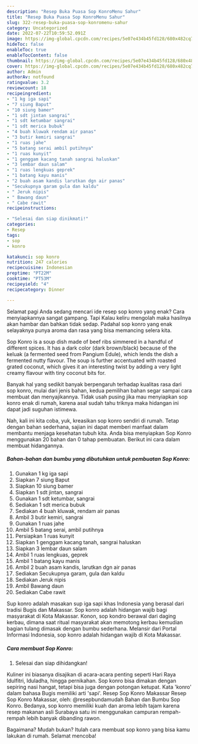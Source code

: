 ```yaml
---
description: "Resep Buka Puasa Sop KonroMenu Sahur"
title: "Resep Buka Puasa Sop KonroMenu Sahur"
slug: 322-resep-buka-puasa-sop-konromenu-sahur
category: Uncategorized
date: 2022-07-22T10:59:52.091Z
image: https://img-global.cpcdn.com/recipes/5e07e434b45fd128/680x482cq70/sop-konro-foto-resep-utama.jpg
hideToc: false
enableToc: true
enableTocContent: false
thumbnail: https://img-global.cpcdn.com/recipes/5e07e434b45fd128/680x482cq70/sop-konro-foto-resep-utama.jpg
cover: https://img-global.cpcdn.com/recipes/5e07e434b45fd128/680x482cq70/sop-konro-foto-resep-utama.jpg
author: Admin
authorAv: notfound
ratingvalue: 3.2
reviewcount: 18
recipeingredient:
- "1 kg iga sapi"
- "7 siung Baput"
- "10 siung bamer"
- "1 sdt jintan sangrai"
- "1 sdt ketumbar sangrai"
- "1 sdt merica bubuk"
- "4 buah kluwak rendam air panas"
- "3 butir kemiri sangrai"
- "1 ruas jahe"
- "5 batang serai ambil putihnya"
- "1 ruas kunyit"
- "1 genggam kacang tanah sangrai haluskan"
- "3 lembar daun salam"
- "1 ruas lengkuas geprek"
- "1 batang kayu manis"
- "2 buah asam kandis larutkan dgn air panas"
- "Secukupnya garam gula dan kaldu"
- " Jeruk nipis"
- " Bawang daun"
- " Cabe rawit"
recipeinstructions:

- "Selesai dan siap dinikmati!"
categories:
- Resep
tags:
- sop
- konro

katakunci: sop konro 
nutrition: 247 calories
recipecuisine: Indonesian
preptime: "PT22M"
cooktime: "PT53M"
recipeyield: "4"
recipecategory: Dinner

---
```



Selamat pagi Anda sedang mencari ide resep sop konro yang enak? Cara menyiapkannya sangat gampang. Tapi Kalau keliru mengolah maka hasilnya akan hambar dan bahkan tidak sedap. Padahal sop konro yang enak selayaknya punya aroma dan rasa yang bisa memancing selera kita.


Sop Konro is a soup dish made of beef ribs simmered in a handful of different spices. It has a dark color (dark brown/black) because of the keluak (a fermented seed from Pangium Edule), which lends the dish a fermented nutty flavour. The soup is further accentuated with roasted grated coconut, which gives it an interesting twist by adding a very light creamy flavour with tiny coconut bits for.

Banyak hal yang sedikit banyak berpengaruh terhadap kualitas rasa dari sop konro, mulai dari jenis bahan, kedua pemilihan bahan segar sampai cara membuat dan menyajikannya. Tidak usah pusing jika mau menyiapkan sop konro enak di rumah, karena asal sudah tahu triknya maka hidangan ini dapat jadi suguhan istimewa.


Nah, kali ini kita coba, yuk, kreasikan sop konro sendiri di rumah. Tetap dengan bahan sederhana, sajian ini dapat memberi manfaat dalam membantu menjaga kesehatan tubuh kita. Anda bisa menyiapkan Sop Konro menggunakan 20 bahan dan 0 tahap pembuatan. Berikut ini cara dalam membuat hidangannya.

<!--inarticleads1-->

##### Bahan-bahan dan bumbu yang dibutuhkan untuk pembuatan Sop Konro:

1. Gunakan 1 kg iga sapi
1. Siapkan 7 siung Baput
1. Siapkan 10 siung bamer
1. Siapkan 1 sdt jintan, sangrai
1. Gunakan 1 sdt ketumbar, sangrai
1. Sediakan 1 sdt merica bubuk
1. Sediakan 4 buah kluwak, rendam air panas
1. Ambil 3 butir kemiri, sangrai
1. Gunakan 1 ruas jahe
1. Ambil 5 batang serai, ambil putihnya
1. Persiapkan 1 ruas kunyit
1. Siapkan 1 genggam kacang tanah, sangrai haluskan
1. Siapkan 3 lembar daun salam
1. Ambil 1 ruas lengkuas, geprek
1. Ambil 1 batang kayu manis
1. Ambil 2 buah asam kandis, larutkan dgn air panas
1. Sediakan Secukupnya garam, gula dan kaldu
1. Sediakan  Jeruk nipis
1. Ambil  Bawang daun
1. Sediakan  Cabe rawit


Sup konro adalah masakan sup iga sapi khas Indonesia yang berasal dari tradisi Bugis dan Makassar. Sop konro adalah hidangan wajib bagi masyarakat di Kota Makassar. Konon, sop kondro berawal dari daging kerbau, dimana saat ritual masyarakat akan memotong kerbau kemudian bagian tulang dimasak dengan bumbu sederhana. Melansir dari Portal Informasi Indonesia, sop konro adalah hidangan wajib di Kota Makassar. 

<!--inarticleads2-->

##### Cara membuat Sop Konro:


1. Selesai dan siap dihidangkan!

Kuliner ini biasanya disajikan di acara-acara penting seperti Hari Raya Idulfitri, Iduladha, hingga pernikahan. Sop konro bisa dimakan dengan sepiring nasi hangat, tetapi bisa juga dengan potongan ketupat. Kata &#39;konro&#39; dalam bahasa Bugis memiliki arti &#39;sapi&#39;. Resep Sop Konro Makassar Resep Sop Konro Makassar, oleh: @resepbundamudah⁣ Bahan dan Bumbu Sop Konro. Bedanya, sop konro memiliki kuah dan aroma lebih tajam karena resep makanan asli Surabaya satu ini menggunakan campuran rempah-rempah lebih banyak dibanding rawon. 

Bagaimana? Mudah bukan? Itulah cara membuat sop konro yang bisa kamu lakukan di rumah. Selamat mencoba!
